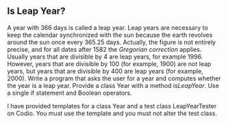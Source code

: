 ## Is Leap Year?

A year with 366 days is called a leap year. Leap years are necessary to keep the calendar synchronized with the sun because the earth revolves around the sun once every 365.25 days. Actually, the figure is not entirely precise, and for all dates after 1582 the *Gregorian correction* applies. Usually years that are divisible by 4 are leap years, for example 1996. However, years that are divisible by 100 (for example, 1900) are not leap years, but years that are divisible by 400 are leap years (for example, 2000). Write a program that asks the user for a year and computes whether the year is a leap year.  Provide a class Year with a method *isLeapYear*. Use a single if statement and Boolean operators.

I have provided templates for a class Year and a test class LeapYearTester on Codio. You must use the template and you must not alter the test class.
